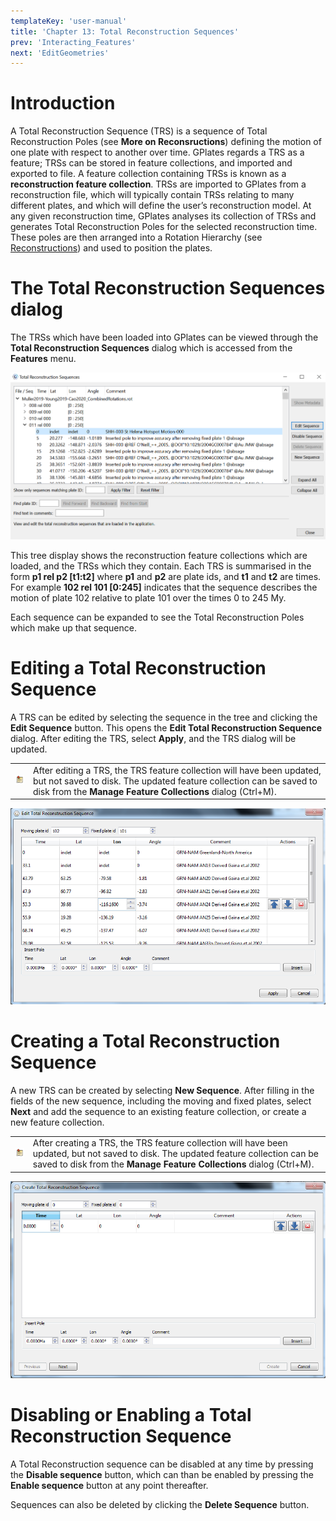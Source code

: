 ```yaml
---
templateKey: 'user-manual'
title: 'Chapter 13: Total Reconstruction Sequences'
prev: 'Interacting_Features'
next: 'EditGeometries'
---
```


Introduction
============

A Total Reconstruction Sequence (TRS) is a sequence of Total Reconstruction Poles (see **More on Reconsructions**) defining the motion of one plate with respect to another over time. GPlates regards a TRS as a feature; TRSs can be stored in feature collections, and imported and exported to file. A feature collection containing TRSs is known as a **reconstruction feature collection**. TRSs are imported to GPlates from a reconstruction file, which will typically contain TRSs relating to many different plates, and which will define the user’s reconstruction model. At any given reconstruction time, GPlates analyses its collection of TRSs and generates Total Reconstruction Poles for the selected reconstruction time. These poles are then arranged into a Rotation Hierarchy (see [Reconstructions](/docs/user-manual/Reconstructions/)) and used to position the plates.

The Total Reconstruction Sequences dialog
=========================================

The TRSs which have been loaded into GPlates can be viewed through the **Total Reconstruction Sequences** dialog which is accessed from the **Features** menu.

![](screenshots/TotalReconstructionSequences1.win32.png)

This tree display shows the reconstruction feature collections which are loaded, and the TRSs which they contain. Each TRS is summarised in the form **p1 rel p2 \[t1:t2\]** where **p1** and **p2** are plate ids, and **t1** and **t2** are times. For example **102 rel 101 \[0:245\]** indicates that the sequence describes the motion of plate 102 relative to plate 101 over the times 0 to 245 My.

Each sequence can be expanded to see the Total Reconstruction Poles which make up that sequence.

Editing a Total Reconstruction Sequence
=======================================

A TRS can be edited by selecting the sequence in the tree and clicking the **Edit Sequence** button. This opens the **Edit Total Reconstruction Sequence** dialog. After editing the TRS, select **Apply**, and the TRS dialog will be updated.

<table class ="note">
   <tbody>
      <tr>
         <td class="icon">
            <img src="./images/icons/note.png" alt="Note">
         </td>
         <td class="content" >After editing a TRS, the TRS feature collection will have been updated, but not saved to disk. The updated feature collection can be saved to disk from the <b>Manage Feature Collections</b> dialog (Ctrl+M).</td>
      </tr>
   </tbody>
</table>

![](screenshots/EditTRS1.win32.png)

Creating a Total Reconstruction Sequence
========================================

A new TRS can be created by selecting **New Sequence**. After filling in the fields of the new sequence, including the moving and fixed plates, select **Next** and add the sequence to an existing feature collection, or create a new feature collection.

<table class ="note">
   <tbody>
      <tr>
         <td class="icon">
            <img src="./images/icons/note.png" alt="Note">
         </td>
         <td class="content" >After creating a TRS, the TRS feature collection will have been updated, but not saved to disk. The updated feature collection can be saved to disk from the <b>Manage Feature Collections</b> dialog (Ctrl+M).</td>
      </tr>
   </tbody>
</table>

![](screenshots/CreateTRS1.win32.png)

Disabling or Enabling a Total Reconstruction Sequence
==================================================

A Total Reconstruction sequence can be disabled at any time by pressing the **Disable sequence** button, which can than be enabled by pressing the **Enable sequence** button at any point thereafter. 

Sequences can also be deleted by clicking the **Delete Sequence** button. 


